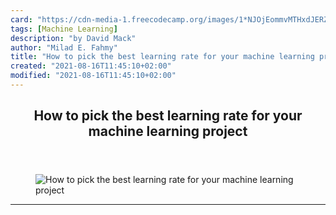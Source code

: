 ```yaml
---
card: "https://cdn-media-1.freecodecamp.org/images/1*NJOjEommvMTHxdJERZgwFQ.jpeg"
tags: [Machine Learning]
description: "by David Mack"
author: "Milad E. Fahmy"
title: "How to pick the best learning rate for your machine learning project"
created: "2021-08-16T11:45:10+02:00"
modified: "2021-08-16T11:45:10+02:00"
---
```

<div class="site-wrapper">
<main id="site-main" class="site-main outer">
<div class="inner">
<article class="post-full post tag-machine-learning tag-tech tag-artificial-intelligence tag-programming tag-technology ">
<header class="post-full-header">
<h1 class="post-full-title">How to pick the best learning rate for your machine learning project</h1>
</header>
<figure class="post-full-image">
<picture>
<source media="(max-width: 700px)" sizes="1px" srcset="data:image/gif;base64,R0lGODlhAQABAIAAAAAAAP///yH5BAEAAAAALAAAAAABAAEAAAIBRAA7 1w">
<source media="(min-width: 701px)" sizes="(max-width: 800px) 400px,
(max-width: 1170px) 700px,
1400px" srcset="https://cdn-media-1.freecodecamp.org/images/1*NJOjEommvMTHxdJERZgwFQ.jpeg 300w,
https://cdn-media-1.freecodecamp.org/images/1*NJOjEommvMTHxdJERZgwFQ.jpeg 600w,
https://cdn-media-1.freecodecamp.org/images/1*NJOjEommvMTHxdJERZgwFQ.jpeg 1000w,
https://cdn-media-1.freecodecamp.org/images/1*NJOjEommvMTHxdJERZgwFQ.jpeg 2000w">
<img onerror="this.style.display='none'" src="https://cdn-media-1.freecodecamp.org/images/1*NJOjEommvMTHxdJERZgwFQ.jpeg" alt="How to pick the best learning rate for your machine learning project">
</picture>
</figure>
<section class="post-full-content">
<div class="post-content medium-migrated-article">
</div>
<hr>
</section>
</article>
</div>
</main>
</div>
<!-- Google Tag Manager (noscript) -->
<!-- End Google Tag Manager (noscript) -->

